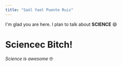 ```yaml
---
title: "Saúl Yael Puente Ruiz"
---
```


I'm glad you are here. I plan to talk about **SCIENCE** 😄

# Sciencec Bitch!
_Science is awesome_ 🤓
